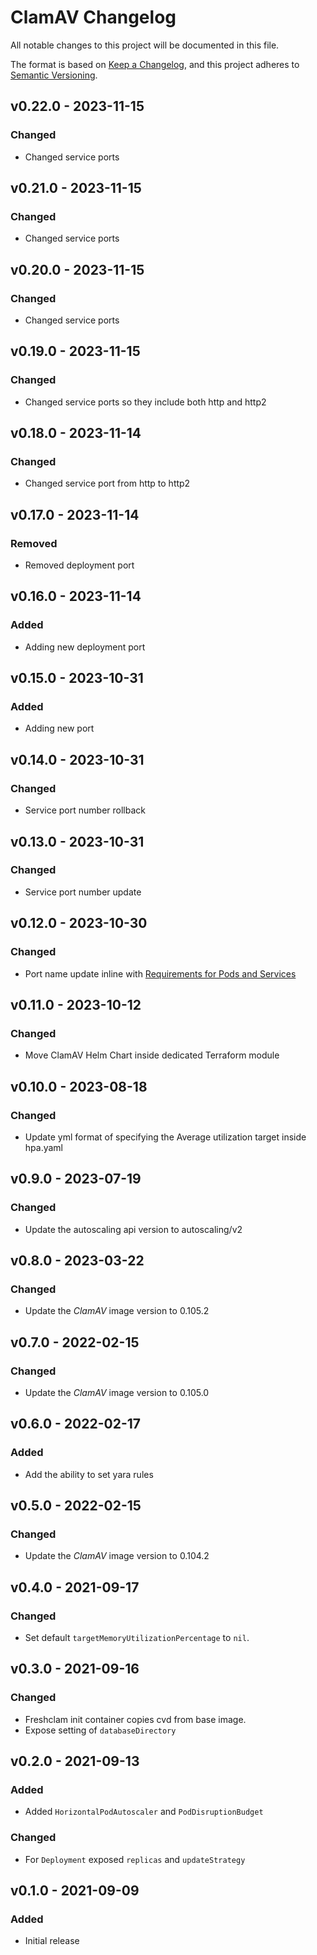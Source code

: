 # ClamAV Changelog

All notable changes to this project will be documented in this file.

The format is based on [Keep a Changelog](https://keepachangelog.com/en/1.0.0/),
and this project adheres to [Semantic Versioning](https://semver.org/spec/v2.0.0.html).

<!-- ## [UNRELEASED]
### Added
### Changed
### Deprecated
### Removed -->

## v0.22.0 - 2023-11-15

### Changed

- Changed service ports

## v0.21.0 - 2023-11-15

### Changed

- Changed service ports

## v0.20.0 - 2023-11-15

### Changed

- Changed service ports

## v0.19.0 - 2023-11-15

### Changed

- Changed service ports so they include both http and http2

## v0.18.0 - 2023-11-14

### Changed

- Changed service port from http to http2

## v0.17.0 - 2023-11-14

### Removed

- Removed deployment port

## v0.16.0 - 2023-11-14

### Added

- Adding new deployment port

## v0.15.0 - 2023-10-31

### Added

- Adding new port

## v0.14.0 - 2023-10-31

### Changed

- Service port number rollback

## v0.13.0 - 2023-10-31

### Changed

- Service port number update

## v0.12.0 - 2023-10-30

### Changed

- Port name update inline with [Requirements for Pods and Services](https://istio.io/v1.0/docs/setup/kubernetes/spec-requirements/)

## v0.11.0 - 2023-10-12

### Changed

- Move ClamAV Helm Chart inside dedicated Terraform module

## v0.10.0 - 2023-08-18

### Changed

- Update yml format of specifying the Average utilization target inside hpa.yaml

## v0.9.0 - 2023-07-19

### Changed

- Update the autoscaling api version to autoscaling/v2

## v0.8.0 - 2023-03-22

### Changed

- Update the _ClamAV_ image version to 0.105.2


## v0.7.0 - 2022-02-15

### Changed

- Update the _ClamAV_ image version to 0.105.0

## v0.6.0 - 2022-02-17

### Added

- Add the ability to set yara rules

## v0.5.0 - 2022-02-15

### Changed

- Update the _ClamAV_ image version to 0.104.2

## v0.4.0 - 2021-09-17

### Changed

- Set default `targetMemoryUtilizationPercentage` to `nil`.

## v0.3.0 - 2021-09-16

### Changed

- Freshclam init container copies cvd from base image.
- Expose setting of `databaseDirectory`

## v0.2.0 - 2021-09-13

### Added

- Added `HorizontalPodAutoscaler` and `PodDisruptionBudget`

### Changed

- For `Deployment` exposed `replicas` and `updateStrategy`

## v0.1.0 - 2021-09-09

### Added

- Initial release
